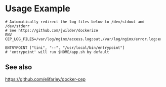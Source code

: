 # Usage Example


```
# Automatically redirect the log files below to /dev/stdout and /dev/stderr
# See https://github.com/jwilder/dockerize
ENV CEP_LOG_FILES=/var/log/nginx/access.log:out,/var/log/nginx/error.log:err

ENTRYPOINT ["tini", "--", "/usr/local/bin/entrypoint"]
# 'entrypoint' will run $HOME/app.sh by default
```

## See also
https://github.com/elifarley/docker-cep
